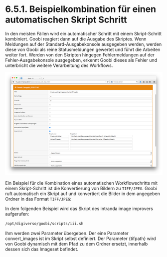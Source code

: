 # 6.5.1. Beispielkombination für einen automatischen Skript Schritt

In den meisten Fällen wird ein automatischer Schritt mit einem Skript-Schritt kombiniert. Goobi reagiert dann auf die Ausgabe des Skriptes. Wenn Meldungen auf der Standard-Ausgabekonsole ausgegeben werden, werden diese von Goobi als reine Statusmeldungen gewertet und führt die Arbeiten weiter fort. Werden von den Skripten hingegen Fehlermeldungen auf der Fehler-Ausgabekonsole ausgegeben, erkennt Goobi dieses als Fehler und unterbricht die weitere Verarbeitung des Workflows.

![Kombination von automatischen Workflowschritten im Zusammenhang mit Skripen](../../.gitbook/assets/87d.png)

Ein Beispiel für die Kombination eines automatischen Workflowschritts mit einem Skript-Schritt ist die Konvertierung von Bildern zu `TIFF/JPEG`. Goobi ruft automatisch ein Skript auf und konvertiert die Bilder in dem angegeben Ordner in das Format `TIFF/JPEG`:

In dem folgenden Beispiel wird das Skript des intranda image improvers aufgerufen:

```bash
/opt/digiverso/goobi/scripts/iii.sh
```

Ihm werden zwei Parameter übergeben. Der eine Parameter convert\_images ist im Skript selbst definiert. Der Parameter {tifpath} wird von Goobi dynamisch mit dem Pfad zu dem Ordner ersetzt, innerhalb dessen sich das Imageset befindet.

